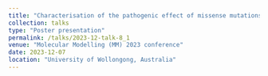 ```yaml
---
title: "Characterisation of the pathogenic effect of missense mutations in proteins via machine learning"
collection: talks
type: "Poster presentation"
permalink: /talks/2023-12-talk-8_1
venue: "Molecular Modelling (MM) 2023 conference"
date: 2023-12-07
location: "University of Wollongong, Australia"
---
```


